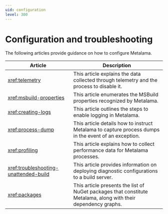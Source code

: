 ```yaml
---
uid: configuration
level: 300
---
```


# Configuration and troubleshooting

The following articles provide guidance on how to configure Metalama.

| Article | Description |
|---------|-------------|
| <xref:telemetry> | This article explains the data collected through telemetry and the process to disable it. |
| <xref:msbuild-properties> | This article enumerates the MSBuild properties recognized by Metalama. |
| <xref:creating-logs> | This article outlines the steps to enable logging in Metalama. |
| <xref:process-dump> | This article details how to instruct Metalama to capture process dumps in the event of an exception. |
| <xref:profiling> | This article explains how to collect performance data for Metalama processes. |
| <xref:troubleshooting-unattended-build> | This article provides information on deploying diagnostic configurations to a build server. |
| <xref:packages> | This article presents the list of NuGet packages that constitute Metalama, along with their dependency graphs. |


